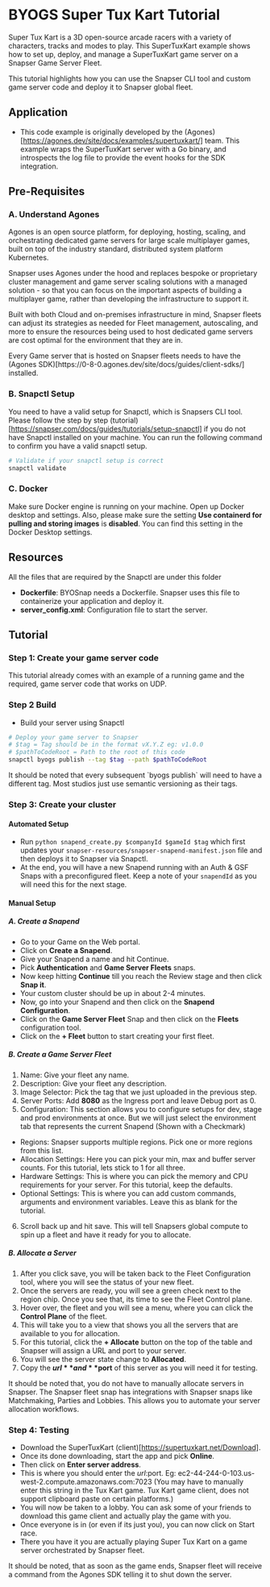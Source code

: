 # BYOGS Super Tux Kart Tutorial

Super Tux Kart is a 3D open-source arcade racers with a variety of characters, tracks and modes to play. This SuperTuxKart example shows how to set up, deploy, and manage a SuperTuxKart game server on a Snapser Game Server Fleet.

This tutorial highlights how you can use the Snapser CLI tool and custom game server code and deploy it to Snapser global fleet.

## Application
- This code example is originally developed by the (Agones)[https://agones.dev/site/docs/examples/supertuxkart/] team. This example wraps the SuperTuxKart server with a Go binary, and introspects the log file to provide the event hooks for the SDK integration.

## Pre-Requisites

### A. Understand Agones
Agones is an open source platform, for deploying, hosting, scaling, and orchestrating dedicated game servers for large scale multiplayer games, built on top of the industry standard, distributed system platform Kubernetes.

Snapser uses Agones under the hood and replaces bespoke or proprietary cluster management and game server scaling solutions with a managed solution - so that you can focus on the important aspects of building a multiplayer game, rather than developing the infrastructure to support it.

Built with both Cloud and on-premises infrastructure in mind, Snapser fleets can adjust its strategies as needed for Fleet management, autoscaling, and more to ensure the resources being used to host dedicated game servers are cost optimal for the environment that they are in.

<Note>
  Every Game server that is hosted on Snapser fleets needs to have the (Agones SDK)[https://0-8-0.agones.dev/site/docs/guides/client-sdks/] installed.
</Note>

### B. Snapctl Setup
You need to have a valid setup for Snapctl, which is Snapsers CLI tool. Please follow the step by step (tutorial)[https://snapser.com/docs/guides/tutorials/setup-snapctl] if you do not have Snapctl installed on your machine. You can run the following command to confirm you have a valid snapctl setup.

```bash
# Validate if your snapctl setup is correct
snapctl validate
```

### C. Docker
Make sure Docker engine is running on your machine. Open up Docker desktop and settings. Also, please make sure the setting **Use containerd for pulling and storing images** is **disabled**. You can find this setting in the Docker Desktop settings.

## Resources
All the files that are required by the Snapctl are under this folder
- **Dockerfile**: BYOSnap needs a Dockerfile. Snapser uses this file to containerize your application and deploy it.
- **server_config.xml**: Configuration file to start the server.


## Tutorial
### Step 1: Create your game server code
This tutorial already comes with an example of a running game and the required, game server code that works on UDP.

### Step 2 Build
- Build your server using Snapctl
```bash
# Deploy your game server to Snapser
# $tag = Tag should be in the format vX.Y.Z eg: v1.0.0
# $pathToCodeRoot = Path to the root of this code
snapctl byogs publish --tag $tag --path $pathToCodeRoot
```
<Note>
It should be noted that every subsequent `byogs publish` will need to have a different tag. Most studios just use semantic versioning as their tags.
</Note>

### Step 3: Create your cluster
#### Automated Setup
- Run `python snapend_create.py $companyId $gameId $tag` which first updates your `snapser-resources/snapser-snapend-manifest.json` file and then deploys it to Snapser via Snapctl.
- At the end, you will have a new Snapend running with an Auth & GSF Snaps with a preconfigured fleet. Keep a note of your `snapendId` as you will need this for the next stage.

#### Manual Setup
##### A. Create a Snapend
- Go to your Game on the Web portal.
- Click on **Create a Snapend**.
- Give your Snapend a name and hit Continue.
- Pick **Authentication** and **Game Server Fleets** snaps.
- Now keep hitting **Continue** till you reach the Review stage and then click **Snap it**.
- Your custom cluster should be up in about 2-4 minutes.
- Now, go into your Snapend and then click on the **Snapend Configuration**.
- Click on the **Game Server Fleet** Snap and then click on the **Fleets** configuration tool.
- Click on the **+ Fleet** button to start creating your first fleet.

##### B. Create a Game Server Fleet
1. Name: Give your fleet any name.
2. Description: Give your fleet any description.
3. Image Selector: Pick the tag that we just uploaded in the previous step.
4. Server Ports: Add **8080** as the Ingress port and leave Debug port as 0.
5. Configuration: This section allows you to configure setups for dev, stage and prod environments at once. But we will just select the environment tab that represents the current Snapend (Shown with a Checkmark)
  - Regions: Snapser supports multiple regions. Pick one or more regions from this list.
  - Allocation Settings: Here you can pick your min, max and buffer server counts. For this tutorial, lets stick to 1 for all three.
  - Hardware Settings: This is where you can pick the memory and CPU requirements for your server. For this tutorial, keep the defaults.
  - Optional Settings: This is where you can add custom commands, arguments and environment variables. Leave this as blank for the tutorial.
6. Scroll back up and hit save. This will tell Snapsers global compute to spin up a fleet and have it ready for you to allocate.

##### B. Allocate a Server
1. After you click save, you will be taken back to the Fleet Configuration tool, where you will see the status of your new fleet.
2. Once the servers are ready, you will see a green check next to the region chip. Once you see that, its time to see the Fleet Control plane.
3. Hover over, the fleet and you will see a menu, where you can click the **Control Plane** of the fleet.
4. This will take you to a view that shows you all the servers that are available to you for allocation.
5. For this tutorial, click the **+ Allocate** button on the top of the table and Snapser will assign a URL and port to your server.
6. You will see the server state change to **Allocated**.
7. Copy the **$url** and **$port** of this server as you will need it for testing.

It should be noted that, you do not have to manually allocate servers in Snapser. The Snapser fleet snap has integrations with Snapser snaps like Matchmaking, Parties and Lobbies. This allows you to automate your server allocation workflows.

### Step 4: Testing
- Download the SuperTuxKart (client)[https://supertuxkart.net/Download].
- Once its done downloading, start the app and pick **Online**.
- Then click on **Enter server address**.
- This is where you should enter the $url:$port. Eg: ec2-44-244-0-103.us-west-2.compute.amazonaws.com:7023 (You may have to manually enter this string in the Tux Kart game. Tux Kart game client, does not support clipboard paste on certain platforms.)
- You will now be taken to a lobby. You can ask some of your friends to download this game client and actually play the game with you.
- Once everyone is in (or even if its just you), you can now click on Start race.
- There you have it you are actually playing Super Tux Kart on a game server orchestrated by Snapser fleet.

It should be noted, that as soon as the game ends, Snapser fleet will receive a command from the Agones SDK telling it to shut down the server.
